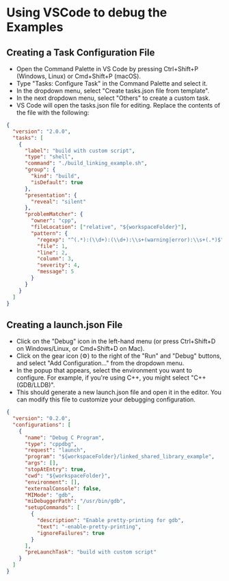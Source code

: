 # Using VSCode to debug the Examples

## Creating a Task Configuration File

- Open the Command Palette in VS Code by pressing Ctrl+Shift+P (Windows, Linux) or Cmd+Shift+P (macOS).
- Type "Tasks: Configure Task" in the Command Palette and select it.
- In the dropdown menu, select "Create tasks.json file from template".
- In the next dropdown menu, select "Others" to create a custom task.
- VS Code will open the tasks.json file for editing. Replace the contents of the file with the following:

```json
{
  "version": "2.0.0",
  "tasks": [
    {
      "label": "build with custom script",
      "type": "shell",
      "command": "./build_linking_example.sh",
      "group": {
        "kind": "build",
        "isDefault": true
      },
      "presentation": {
        "reveal": "silent"
      },
      "problemMatcher": {
        "owner": "cpp",
        "fileLocation": ["relative", "${workspaceFolder}"],
        "pattern": {
          "regexp": "^(.*):(\\d+):(\\d+):\\s+(warning|error):\\s+(.*)$",
          "file": 1,
          "line": 2,
          "column": 3,
          "severity": 4,
          "message": 5
        }
      }
    }
  ]
}


```

## Creating a launch.json File

- Click on the "Debug" icon in the left-hand menu (or press Ctrl+Shift+D on Windows/Linux, or Cmd+Shift+D on Mac).
- Click on the gear icon (⚙️) to the right of the "Run" and "Debug" buttons, and select "Add Configuration..." from the dropdown menu.
- In the popup that appears, select the environment you want to configure. For example, if you're using C++, you might select "C++ (GDB/LLDB)".
- This should generate a new launch.json file and open it in the editor. You can modify this file to customize your debugging configuration.

```json
{
  "version": "0.2.0",
  "configurations": [
    {
      "name": "Debug C Program",
      "type": "cppdbg",
      "request": "launch",
      "program": "${workspaceFolder}/linked_shared_library_example",
      "args": [],
      "stopAtEntry": true,
      "cwd": "${workspaceFolder}",
      "environment": [],
      "externalConsole": false,
      "MIMode": "gdb",
      "miDebuggerPath": "/usr/bin/gdb",
      "setupCommands": [
        {
          "description": "Enable pretty-printing for gdb",
          "text": "-enable-pretty-printing",
          "ignoreFailures": true
        }
      ],
      "preLaunchTask": "build with custom script"
    }
  ]
}

```
